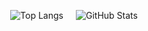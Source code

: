<!--
**ICEFJL/icefjl** is a ✨ _special_ ✨ repository because its `README.md` (this file) appears on your GitHub profile.

Here are some ideas to get you started:

- 🔭 I’m currently working on ...
- 🌱 I’m currently learning ...
- 👯 I’m looking to collaborate on ...
- 🤔 I’m looking for help with ...
- 💬 Ask me about ...
- 📫 How to reach me: ...
- 😄 Pronouns: ...
- ⚡ Fun fact: ...
-->

<p align="center">
  <div style="display: flex; justify-content: center; align-items: center;">
    <img src="https://github-readme-stats.vercel.app/api/top-langs/?username=icefjl&hide=javascript,html&layout=compact" alt="Top Langs" style="margin-right: 10px;" />
    <img src="https://github-readme-stats.vercel.app/api?username=icefjl&show_icons=true&theme=tokyonight&count_private=true" alt="GitHub Stats" style="margin-left: 10px;" />
  </div>
</p>
